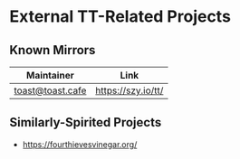 # External TT-Related Projects

## Known Mirrors

| Maintainer                        | Link               |
| --------------------------------- | ------------------ |
| [toast@toast.cafe](mailto:toast@toast.cafe) | https://szy.io/tt/ |

## Similarly-Spirited Projects

- https://fourthievesvinegar.org/



